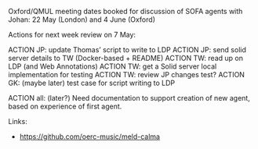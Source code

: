Oxford/QMUL meeting dates booked for discussion of SOFA agents with Johan:
22 May (London) and 4 June (Oxford)

Actions for next week review on 7 May:

ACTION JP: update Thomas’ script to write to LDP
ACTION JP: send solid server details to TW (Docker-based + README)
ACTION TW: read up on LDP (and Web Annotations)
ACTION TW: get a Solid server local implementation for testing
ACTION TW: review JP changes test?
ACTION GK: (maybe later) test case for script writing to LDP

ACTION all: (later?) Need documentation to support creation of new agent, based on experience of first agent.

Links:

- https://github.com/oerc-music/meld-calma 